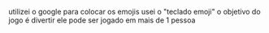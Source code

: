 utilizei o google para colocar os emojis usei o "teclado emoji"
o objetivo do jogo é divertir 
ele pode ser jogado em mais de 1 pessoa
